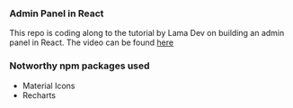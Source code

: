 ### Admin Panel in React

This repo is coding along to the tutorial by Lama Dev on building an admin panel in React. The video can be found [here](https://www.youtube.com/watch?v=aTPkos3LKi8)

### Notworthy npm packages used
* Material Icons
* Recharts
